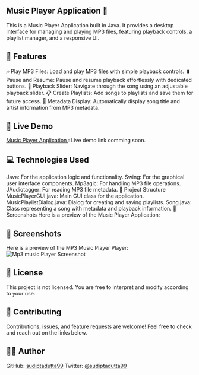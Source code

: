 ## Music Player Application 🎵
This is a Music Player Application built in Java. It provides a desktop interface for managing and playing MP3 files, featuring playback controls, a playlist manager, and a responsive UI.

## 🌟 Features
🎶 Play MP3 Files: Load and play MP3 files with simple playback controls.
⏸️ Pause and Resume: Pause and resume playback effortlessly with dedicated buttons.
🔄 Playback Slider: Navigate through the song using an adjustable playback slider.
📋 Create Playlists: Add songs to playlists and save them for future access.
📝 Metadata Display: Automatically display song title and artist information from MP3 metadata.
## 🚀 Live Demo
[ Music Player Application ](#) : Live demo link comming soon.

## 💻 Technologies Used
Java: For the application logic and functionality.
Swing: For the graphical user interface components.
Mp3agic: For handling MP3 file operations.
JAudiotagger: For reading MP3 file metadata.
📂 Project Structure
MusicPlayerGUI.java: Main GUI class for the application.
MusicPlaylistDialog.java: Dialog for creating and saving playlists.
Song.java: Class representing a song with metadata and playback information.
🎨 Screenshots
Here is a preview of the Music Player Application:

## 🎨 Screenshots
Here is a preview of the MP3 Music Player Player:
![Mp3 music Player Screenshot](.assets/screenshot1.png)
## 📝 License
This project is not licensed. You are free to interpret and modify according to your use.

## 🤝 Contributing
Contributions, issues, and feature requests are welcome! Feel free to check and reach out on the links below.

## 👨‍💻 Author
GitHub: [sudiptadutta99](https://github.com/sudiptadutta99)
Twitter: [@sudiptadutta99](https://x.com/sudiptadutta99)
